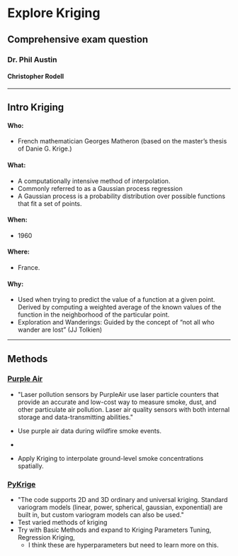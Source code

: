 # Explore Kriging
## Comprehensive exam question
### Dr. Phil Austin
#### Christopher Rodell
<hr />

## Intro Kriging
#### Who:
- French mathematician Georges Matheron (based on the master’s thesis of Danie G. Krige.)

#### What:
- A computationally intensive method of interpolation.
- Commonly referred to as a Gaussian process regression
- A Gaussian process is a probability distribution over possible functions that fit a set of points.

#### When:
- 1960

#### Where:
- France.

#### Why:
- Used when trying to predict the value of a function at a given point. Derived by computing a weighted average of the known values of the function in the neighborhood of the particular point.
- Exploration and Wanderings: Guided by the concept of “not all who wander are lost” (JJ Tolkien)
<hr />

## Methods
### [Purple Air](https://www2.purpleair.com/)
- "Laser pollution sensors by PurpleAir use laser particle counters that provide an accurate and low-cost way to measure smoke, dust, and other particulate air pollution. Laser air quality sensors with both internal storage and data-transmitting abilities."
- Use purple air data during wildfire smoke events.
-

- Apply Kriging to interpolate ground-level smoke concentrations spatially.
### [PyKrige](https://geostat-framework.readthedocs.io/projects/pykrige/en/stable/index.html)
- "The code supports 2D and 3D ordinary and universal kriging. Standard variogram models (linear, power, spherical, gaussian, exponential) are built in, but custom variogram models can also be used."
- Test varied methods of kriging
- Try with Basic Methods and expand to Kriging Parameters Tuning, Regression Kriging,
  - I think these are hyperparameters but need to learn more on this.
